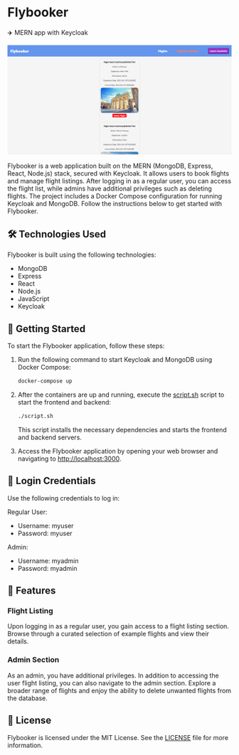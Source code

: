 # Flybooker

✈️ MERN app with Keycloak

![flybooker.png](https://github.com/Piterson25/Flybooker/blob/main/screenshots/flybooker.png)

Flybooker is a web application built on the MERN (MongoDB, Express, React, Node.js) stack, secured with Keycloak. It allows users to book flights and manage flight listings. After logging in as a regular user, you can access the flight list, while admins have additional privileges such as deleting flights. The project includes a Docker Compose configuration for running Keycloak and MongoDB. Follow the instructions below to get started with Flybooker.

## 🛠️ Technologies Used

Flybooker is built using the following technologies:

- MongoDB
- Express
- React
- Node.js
- JavaScript
- Keycloak

## 🚀 Getting Started

To start the Flybooker application, follow these steps:

1. Run the following command to start Keycloak and MongoDB using Docker Compose:

   ```sh
   docker-compose up
   ```

2. After the containers are up and running, execute the [script.sh](https://github.com/Piterson25/Flybooker/blob/main/script.sh) script to start the frontend and backend:

   ```sh
   ./script.sh
   ```

   This script installs the necessary dependencies and starts the frontend and backend servers.

3. Access the Flybooker application by opening your web browser and navigating to [http://localhost:3000](http://localhost:3000).

## 🔑 Login Credentials

Use the following credentials to log in:

Regular User:
- Username: myuser
- Password: myuser

Admin:
- Username: myadmin
- Password: myadmin

## 🎉 Features
### Flight Listing
Upon logging in as a regular user, you gain access to a flight listing section. Browse through a curated selection of example flights and view their details.

### Admin Section
As an admin, you have additional privileges. In addition to accessing the user flight listing, you can also navigate to the admin section. Explore a broader range of flights and enjoy the ability to delete unwanted flights from the database.

## 📄 License
Flybooker is licensed under the MIT License. See the [LICENSE](https://github.com/Piterson25/Flybooker/blob/main/LICENSE) file for more information.
